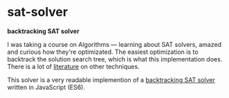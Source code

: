 # sat-solver
**backtracking SAT solver**

I was taking a course on Algorithms &mdash; learning about SAT solvers, amazed and curious how they're optimizated.  The easiest optimization is
to backtrack the solution search tree, which is what this implementation does.  There is a lot of
[literature](http://www.cs.cornell.edu/gomes/papers/SATSolvers-KR-book-draft-07.pdf) on other techniques.  

This solver is a very readable implemention of a [backtracking SAT solver](http://webdocs.cs.ualberta.ca/~hayward/204/jem/coping.html#sat) written in JavaScript (ES6). 
